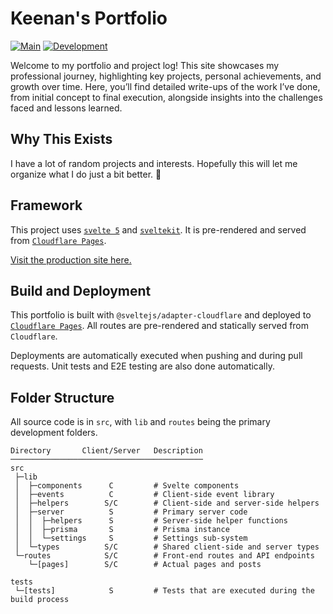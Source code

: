 # Keenan's Portfolio
[![Main](https://github.com/knicholson32/portfolio/actions/workflows/unit-tests.yml/badge.svg)](https://github.com/knicholson32/portfolio/actions/workflows/unit-tests.yml) [![Development](https://github.com/knicholson32/portfolio/actions/workflows/unit-tests.yml/badge.svg?branch=development)](https://github.com/knicholson32/portfolio/actions/workflows/unit-tests.yml)

Welcome to my portfolio and project log! This site showcases my professional journey, highlighting key projects, personal achievements, and growth over time. Here, you’ll find detailed write-ups of the work I’ve done, from initial concept to final execution, alongside insights into the challenges faced and lessons learned.

## Why This Exists
I have a lot of random projects and interests. Hopefully this will let me organize what I do just a bit better. 🚀

## Framework
This project uses [`svelte 5`](https://svelte.dev/docs/svelte/overview) and [`sveltekit`](https://svelte.dev/docs/kit/introduction). It is pre-rendered and served from [`Cloudflare Pages`](https://pages.cloudflare.com/).

[Visit the production site here.](https://www.keenannicholson.com)

## Build and Deployment
This portfolio is built with `@sveltejs/adapter-cloudflare` and deployed to [`Cloudflare Pages`](https://pages.cloudflare.com/). All routes are pre-rendered and statically served from `Cloudflare`.

Deployments are automatically executed when pushing and during pull requests. Unit tests and E2E testing are also done automatically.

## Folder Structure
All source code is in `src`, with `lib` and `routes` being the primary development folders.

```shell
Directory       Client/Server   Description
───────────────────────────────────────────
src
 ├─lib
 │  ├─components      C         # Svelte components
 │  ├─events          C         # Client-side event library
 │  ├─helpers        S/C        # Client-side and server-side helpers
 │  ├─server          S         # Primary server code
 │  │  ├─helpers      S         # Server-side helper functions
 │  │  ├─prisma       S         # Prisma instance
 │  │  └─settings     S         # Settings sub-system
 │  └─types          S/C        # Shared client-side and server types
 └─routes            S/C        # Front-end routes and API endpoints
    └─[pages]        S/C        # Actual pages and posts

tests
 └─[tests]            S         # Tests that are executed during the build process
```
